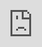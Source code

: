 ```yaml
---
layout: default
title: Local Businesses
permalink: /local-businesses/
---
```


<br><br>
<iframe width="100%" height="100%" src="https://www.youtube.com/embed/ltnB7gINY_s?rel=0" frameborder="0" allowfullscreen="" style="position: absolute; top: 0px; left: 0px;"></iframe>

<p style="text-align: center;"><em>Turnkey Vacation Rentals is changing the way home renters and homeowners operate. Sarah Carter joined me recently to explain how.</em></p>

I had the pleasure of recently being joined by Sarah Carter of Turnkey Vacation Rentals. We talked about her business, how they are working to enhance the real estate experience for renters and property owners, and much more. <strong>Here’s an outline of our discussion, with timestamps so that you can skip around to the section(s) that interest you most:</strong>

0:10- How did Turnkey get started and what problems were they trying to solve?
1:40- What exactly does Turnkey do?
6:00- How Turnkey ensures that their renters always have a great stay
8:40- Why having great guest reviews is so important to Turnkey
9:30- Who are Turnkey’s ideal customers?
10:40- The No. 1 question Sarah hears from potential clients and customers
15:30- How is Turnkey handling Seattle’s recent restrictions on short-term rentals?
18:15- What is the big problem that Turnkey’s customers run into and how does Sarah advise them on solving it?

<strong>Turnkey is actually making a few special offers for a few select groups of people out there.</strong> For Realtors and Brokers, for every homeowner that they refer to Turnkey that signs up, they will get a referral bonus of $1,500. This bonus is unlimited.

For homeowners, if you sign a contract with Turnkey, they will offer a complimentary deep clean of your property. Make sure you mention that you heard the offer through my blog!

Thanks so much to Sarah for joining me. If you have any questions for her about Turnkey, what they do, or how they can help you, reach out to her at (888) 512-0498 or visit their website <a href="https://www.turnkeyvr.com/" target="_blank">here.</a>

If you have any other questions for me in the meantime, don’t hesitate to give me a call or send me an email. I look forward to hearing from you soon!
